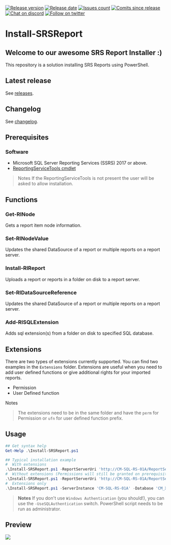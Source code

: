 [![Release version][release-version-badge]][release-version]
[![Release date][release-date-badge]][release-date]
[![Issues count][issues-badge]][issues]
[![Comits since release][commits-since-badge]][commits-since]
[![Chat on discord][discord-badge]][discord]
[![Follow on twitter][twitter-badge]][twitter]

# Install-SRSReport

## Welcome to our awesome SRS Report Installer :)

This repository is a solution installing SRS Reports using PowerShell.

## Latest release

See [releases](https://SCCM.Zone/Install-SRSReport-RELEASES).

## Changelog

See [changelog](https://SCCM.Zone/Install-SRSReport-CHANGELOG).

## Prerequisites

### Software

* Microsoft SQL Server Reporting Services (SSRS) 2017 or above.
* [ReportingServiceTools cmdlet](https://github.com/microsoft/ReportingServicesTools)

> Notes
> If the ReportingServiceTools is not present the user will be asked to allow installation.

## Functions

### Get-RINode

Gets a report item node information.

### Set-RINodeValue

Updates the shared DataSource of a report or multiple reports on a report server.

### Install-RIReport

Uploads a report or reports in a folder on disk to a report server.

### Set-RIDataSourceReference

Updates the shared DataSource of a report or multiple reports on a report server.

### Add-RISQLExtension

Adds sql extension(s) from a folder on disk to specified SQL database.

## Extensions

There are two types of extensions currently supported. You can find two examples in the `Extensions` folder.
Extensions are useful when you need to add user defined functions or give additional rights for your imported reports.

* Permission
* User Defined function

Notes
> The extensions need to be in the same folder and have the `perm` for Permission or `ufn` for user defined function prefix.

## Usage

```PowerShell
## Get syntax help
Get-Help .\Install-SRSReport.ps1

## Typical installation example
#  With extensions
.\Install-SRSReport.ps1 -ReportServerUri 'http://CM-SQL-RS-01A/ReportServer' -ReportFolder '/ConfigMgr_XXX/SRSDashboards' -ServerInstance 'CM-SQL-RS-01A' -Database 'CM_XXX' -Overwrite -Verbose
#  Without extensions (Permissions will still be granted on prerequisite views and tables)
.\Install-SRSReport.ps1 -ReportServerUri 'http://CM-SQL-RS-01A/ReportServer' -ReportFolder '/ConfigMgr_XXX/SRSDashboards' -ServerInstance 'CM-SQL-RS-01A' -Database 'CM_XXX' -ExcludeExtensions -Verbose
#  Extensions only
.\Install-SRSReport.ps1 -ServerInstance 'CM-SQL-RS-01A' -Database 'CM_XXX' -ExtensionsOnly -Overwrite -Verbose
```

>**Notes**
> If you don't use `Windows Authentication` (you should!), you can use the `-UseSQLAuthentication` switch.
> PowerShell script needs to be run as administrator.

## Preview

[![](https://s3.ioan.in/Screen-Shot-2020-03-16-at-19.38.48/Screen-Shot-2020-03-16-at-19.38.48.png)](http://www.youtube.com/watch?v=viFOTtz3SOU "Install-SRSReport")

[release-version-badge]: https://img.shields.io/github/v/release/SCCM-ZONE/Install-SRSReport
[release-version]: https://github.com/SCCM-Zone/Install-SRSReport/releases
[release-date-badge]: https://img.shields.io/github/release-date-pre/SCCM-ZONE/Install-SRSReport
[release-date]: https://github.com/SCCM-Zone/Install-SRSReport/releases
[issues-badge]: https://img.shields.io/github/issues/SCCM-Zone/Install-SRSReport
[issues]: https://github.com/SCCM-Zone/Install-SRSReport/issues?q=is%3Aopen+is%3Aissue
[commits-since-badge]: https://img.shields.io/github/commits-since/SCCM-Zone/Install-SRSReport/1.1.0
[commits-since]: https://github.com/SCCM-Zone/Install-SRSReport/commits/master
[discord-badge]: https://img.shields.io/discord/666618982844989460?logo=discord
[discord]: https://discord.gg/dz2xcDz
[twitter-badge]: https://img.shields.io/twitter/follow/ioanpopovici?style=social&logo=twitter
[twitter]: https://twitter.com/intent/follow?screen_name=ioanpopovici